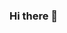 ### Hi there 👋

<!--
**albamulero/albamulero** is a ✨ _special_ ✨ repository because its `README.md` (this file) appears on your GitHub profile.

Here are some ideas to get you started:

- 🔭 I´m currently studying to be a fullstack programmer
- 🌱 I’m currently learning to program
- 📫 How to reach me: albamulero00@gmail.com
-->
